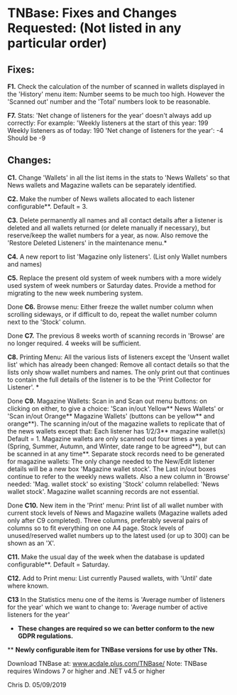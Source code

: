 # TNBase: Fixes and Changes Requested: (Not listed in any particular order)
## Fixes:
**F1.**  Check the calculation of the number of scanned in wallets displayed in the 'History' menu item: Number seems to be much too high. However the 'Scanned out' number and the 'Total' numbers look to be reasonable. 

**F7.** Stats: 'Net change of listeners for the year' doesn't always add up correctly: For example:
'Weekly listeners at the start of this year: 199
Weekly listeners as of today: 190
'Net change of listeners for the year': -4   Should be -9 

## Changes:
**C1.** Change 'Wallets' in all the list items in the stats to 'News Wallets' so that News wallets and Magazine wallets can be separately identified.

**C2.** Make the number of News wallets allocated to each listener configurable**. Default = 3.

**C3.** Delete permanently all names and all contact details after a listener is deleted and all wallets returned (or delete manually if necessary), but reserve/keep the wallet numbers for a year, as now. Also remove the  'Restore Deleted Listeners' in the maintenance menu.*

**C4.** A new report to list 'Magazine only listeners'. (List only Wallet numbers and names)

**C5.** Replace the present old system of week numbers with a more widely used system of week numbers or Saturday dates. Provide a method for migrating to the new week numbering system.

Done **C6.** Browse menu: Either freeze the wallet number column when scrolling sideways, or if difficult to do, repeat the wallet number column next to the 'Stock' column.

Done **C7.** The previous 8 weeks worth of scanning records in 'Browse' are no longer required. 4 weeks will be sufficient.

**C8.** Printing Menu: All the various lists of listeners except the 'Unsent wallet list' which has already been changed:  Remove all contact details so that the lists only show wallet numbers and names.  The only print out that continues to contain the full details of the listener is to be the 'Print Collector for Listener'. *

Done **C9.** Magazine Wallets: Scan in and Scan out menu buttons: on clicking on either, to give a choice: 'Scan in/out Yellow** News Wallets' or 'Scan in/out Orange** Magazine Wallets' (buttons can be yellow** and orange**). The scanning in/out of the magazine wallets to replicate that of the news wallets except that:
Each listener has 1/2/3**  magazine wallet(s) Default = 1.
Magazine wallets are only scanned out four times a year (Spring, Summer, Autumn, and Winter, date range to be agreed**), but can be scanned in at any time**.
Separate stock records need to be generated for magazine wallets:  The only change needed to the New/Edit listener details will be a new box 'Magazine wallet stock'. The Last in/out boxes continue to refer to the weekly news wallets.   Also a new column in 'Browse' needed: 'Mag. wallet stock' so existing 'Stock' column relabelled: 'News wallet stock'.  Magazine wallet scanning records are not essential.

Done **C10.** New item in the 'Print' menu: Print list of all wallet number with current stock levels of News and Magazine wallets (Magazine wallets aded only after C9 completed).  Three columns, preferably several pairs of columns so to fit everything on one  A4 page.  Stock levels of unused/reserved wallet numbers up to the latest used (or up to 300) can be shown as an 'X'.   

**C11.** Make the usual day of the week when the database is updated configurable**. Default = Saturday.

**C12.** Add to Print menu: List currently Paused wallets, with 'Until' date where known.

**C13** In the Statistics menu one of the items is 'Average number of listeners for the year' which we want to change to: 'Average number of active listeners for the year'

* **These changes are required so we can better conform to the new GDPR regulations.**

** **Newly configurable item for TNBase versions for use by other TNs.**


Download TNBase at: www.acdale.plus.com/TNBase/  Note: TNBase requires Windows 7 or higher and .NET v4.5 or higher

Chris D. 05/09/2019
